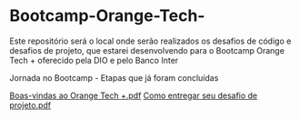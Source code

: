 # Bootcamp-Orange-Tech-
Este repositório será o local onde serão realizados os desafios de código e desafios de projeto, que estarei desenvolvendo para o Bootcamp Orange Tech + oferecido pela DIO e pelo Banco Inter

Jornada no Bootcamp - Etapas que já foram concluídas

[Boas-vindas ao Orange Tech +.pdf](https://github.com/Mirabela26/Bootcamp-Orange-Tech-/files/9997498/Boas-vindas.ao.Orange.Tech.%2B.pdf)
[Como entregar seu desafio de projeto.pdf](https://github.com/Mirabela26/Bootcamp-Orange-Tech-/files/9997505/Como.entregar.seu.desafio.de.projeto.pdf)
